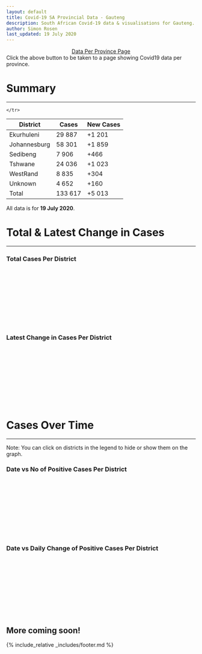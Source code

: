 ```yaml
---
layout: default
title: Covid-19 SA Provincial Data - Gauteng
description: South African Covid-19 data & visualisations for Gauteng. <br>Contains data for confirmed cases, tests, recoveries, deaths & active cases.
author: Simon Rosen
last_updated: 19 July 2020
---
```

<center><a href="/provinces" class="btn alt_btn_col">Data Per Province Page</a></center> 
Click the above button to be taken to a page showing Covid19 data per province. 

# Summary
___

<table>
<thead>
	<tr class="header">
		<th>District</th>
		<th>Cases</th>
		<th>New Cases</th>

	</tr>
</thead>
<tbody>
	<tr>
		<td class="index" markdown="span">Ekurhuleni</td>
		<td  markdown="span">29 887</td>
		<td  markdown="span">+1 201</td>
	</tr>
	<tr>
		<td class="index" markdown="span">Johannesburg</td>
		<td  markdown="span">58 301</td>
		<td  markdown="span">+1 859</td>
	</tr>
	<tr>
		<td class="index" markdown="span">Sedibeng</td>
		<td  markdown="span">7 906</td>
		<td  markdown="span">+466</td>
	</tr>
	<tr>
		<td class="index" markdown="span">Tshwane</td>
		<td  markdown="span">24 036</td>
		<td  markdown="span">+1 023</td>
	</tr>
	<tr>
		<td class="index" markdown="span">WestRand</td>
		<td  markdown="span">8 835</td>
		<td  markdown="span">+304</td>
	</tr>
	<tr>
		<td class="index" markdown="span">Unknown</td>
		<td  markdown="span">4 652</td>
		<td  markdown="span">+160</td>
	</tr>
	<tr>
		<td class="index total" markdown="span">Total</td>
		<td class="total" markdown="span">133 617</td>
		<td class="total" markdown="span">+5 013</td>
	</tr>
</tbody>
</table>

All data is for **19 July 2020**.

# Total & Latest Change in Cases

___

### Total Cases Per District
<div class="iframeDiv" align="center">
    <iframe class="lazy pieChart" data-src="tot_cases_per_district_gp.html" scrolling="no" frameborder="0"></iframe>
</div>

### Latest Change in Cases Per District
<div class="iframeDiv" align="center">
    <iframe class="lazy pieChart" data-src="latest_change_cases_per_district_gp.html" scrolling="no" frameborder="0"></iframe>
</div>

# Cases Over Time

___
Note: You can click on districts in the legend to hide or show them on the graph.
### Date vs No of Positive Cases Per District
<div class="iframeDiv" align="center">
    <iframe class="lazy" data-src="date_vs_cases_per_district_gp.html" scrolling="no" frameborder="0"></iframe>
</div>

### Date vs Daily Change of Positive Cases Per District
<div class="iframeDiv" align="center">
    <iframe class="lazy" data-src="date_vs_daily_cases_per_district_gp.html" scrolling="no" frameborder="0"></iframe>
</div>

## More coming soon!

{% include_relative _includes/footer.md %}